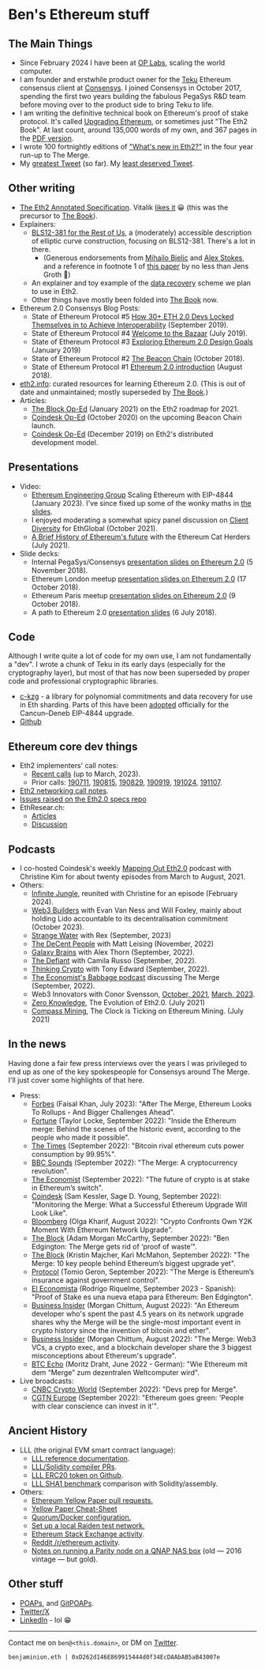 # Ben's Ethereum stuff

## The Main Things

  - Since February 2024 I have been at [OP Labs](https://www.oplabs.co/), scaling the world computer.
  - I am founder and erstwhile product owner for the [Teku](https://github.com/Consensys/teku) Ethereum consensus client at [Consensys](https://consensys.net/). I joined Consensys in October 2017, spending the first two years building the fabulous PegaSys R&D team before moving over to the product side to bring Teku to life.
  - I am writing the definitive technical book on Ethereum's proof of stake protocol. It's called [Upgrading Ethereum](https://eth2book.info/), or sometimes just "The Eth2 Book". At last count, around 135,000 words of my own, and 367 pages in the [PDF version](https://eth2book.info/latest/book.pdf).
  - I wrote 100 fortnightly editions of ["What's new in Eth2?"](https://eth2.news) in the four year run-up to The Merge.
  - My [greatest Tweet](https://twitter.com/benjaminion_xyz/status/1446516207159582743) (so far). My [least deserved Tweet](https://twitter.com/josephdelong/status/1708822183319855158).

## Other writing

  - [The Eth2 Annotated Specification](https://benjaminion.xyz/eth2-annotated-spec/phase0/beacon-chain/). Vitalik [likes it](https://twitter.com/VitalikButerin/status/1287734918823456781) 😀 (this was the precursor to [The Book](https://eth2book.info/latest/)).
  - Explainers:
    - [BLS12-381 for the Rest of Us](https://hackmd.io/@benjaminion/bls12-381), a (moderately) accessible description of elliptic curve construction, focusing on BLS12-381. There's a lot in there.
      - (Generous endorsements from [Mihailo Bjelic](https://twitter.com/MihailoBjelic/status/1215269758112817153) and [Alex Stokes](https://x.com/ralexstokes/status/1767679340307702110), and a reference in footnote 1 of [this paper](https://eprint.iacr.org/2021/339.pdf) by no less than Jens Groth 🎉)
    - An explainer and toy example of the [data recovery](https://hackmd.io/@benjaminion/data_recovery) scheme we plan to use in Eth2.
    - Other things have mostly been folded into [The Book](https://eth2book.info/latest/) now.
  - Ethereum 2.0 Consensys Blog Posts:
    - State of Ethereum Protocol #5 [How 30+ ETH 2.0 Devs Locked Themselves in to Achieve Interoperability](https://medium.com/consensys-media/how-30-eth-2-0-devs-locked-themselves-in-to-achieve-interoperability-175e4a807d92) (September 2019).
    - State of Ethereum Protocol #4 [Welcome to the Bazaar](https://medium.com/consensys-media/ethereum-2-0s-latest-strides-forward-13f63652e57d) (July 2019).
    - State of Ethereum Protocol #3 [Exploring Ethereum 2.0 Design Goals](https://medium.com/consensys-media/exploring-the-ethereum-2-0-design-goals-fd2d901b4c01) (January 2019)
    - State of Ethereum Protocol #2 [The Beacon Chain](https://medium.com/consensys-media/state-of-ethereum-protocol-2-the-beacon-chain-c6b6a9a69129) (October 2018).
    - State of Ethereum Protocol #1 [Ethereum 2.0 introduction](https://medium.com/consensys-media/state-of-ethereum-protocol-1-d3211dd0f6) (August 2018).
  - [eth2.info](https://eth2.info): curated resources for learning Ethereum 2.0. (This is out of date and unmaintained; mostly superseded by [The Book](https://eth2book.info/latest/).)
  - Articles:
    - [The Block Op-Ed](https://www.theblockcrypto.com/post/90818/ethereum-2-eth2-whats-next-2021) (January 2021) on the Eth2 roadmap for 2021.
    - [Coindesk Op-Ed](https://www.coindesk.com/time-to-launch-ethereum-2-beacon-chain) (October 2020) on the upcoming Beacon Chain launch.
    - [Coindesk Op-Ed](https://www.coindesk.com/ethereums-bazaar-development-model-will-pay-off-in-2020) (December 2019) on Eth2's distributed development model.

## Presentations

  - Video:
    - [Ethereum Engineering Group](https://www.youtube.com/watch?v=JQDUvqv60qw) Scaling Ethereum with EIP-4844 (January 2023). I've since fixed up some of the wonky maths in [the slides](https://docs.google.com/presentation/d/1p5Q32odNNhK1d8fAXc7O4u7CWiUtYSBuGn9IiemcRa8/edit).
    - I enjoyed moderating a somewhat spicy panel discussion on [Client Diversity](https://www.youtube.com/watch?v=ZEvn4liYlJA) for EthGlobal (October 2021).
    - [A Brief History of Ethereum's future](https://www.youtube.com/watch?v=FlFKZR_ofSo) with the Ethereum Cat Herders (July 2021).
  - Slide decks:
    - Internal PegaSys/Consensys [presentation slides on Ethereum 2.0](https://docs.google.com/presentation/d/171H_3xfxAzRUKAn-XPWdgzHjvD-nIVlSHzvg1ix5P0s/edit?usp=sharing) (5 November 2018).
    - Ethereum London meetup [presentation slides on Ethereum 2.0](https://docs.google.com/presentation/d/1LTOqrIIdu8DtlvXFXsFeIbNqCL6k45xXPhrlAFlj7Pg/edit?usp=sharing) (17 October 2018).
    - Ethereum Paris meetup [presentation slides on Ethereum 2.0](https://docs.google.com/presentation/d/1iJtuO8tBxVn_oKJAh_6TUtS6SzEWVdbr-7D-guEKGtQ/edit?usp=sharing) (9 October 2018).
    - A path to Ethereum 2.0 [presentation slides](https://docs.google.com/presentation/d/1VY997VIsbLdjePiLh4fAF0t-JKlcMJk4A1oJJ_oNqns/edit#slide=id.p) (6 July 2018).

## Code

Although I write quite a lot of code for my own use, I am not fundamentally a "dev". I wrote a chunk of Teku in its early days (especially for the cryptography layer), but most of that has now been superseded by proper code and professional cryptographic libraries.

  - [c-kzg](https://github.com/benjaminion/c-kzg) - a library for polynomial commitments and data recovery for use in Eth sharding. Parts of this have been [adopted](https://github.com/ethereum/c-kzg-4844) officially for the Cancun&ndash;Deneb EIP-4844 upgrade.
  - [Github](https://github.com/benjaminion/)

## Ethereum core dev things

  - Eth2 implementers' call notes:
    - [Recent calls](https://hackmd.io/@benjaminion?tags=%5B%22eth2devs%22%5D) (up to March, 2023).
    - Prior calls: [190711](https://docs.google.com/document/d/1FPCJ1TtcRSi4qYGpvinfbTIR_j5h5PCz3U3I1d4KxWg/edit), [190815](https://docs.google.com/document/d/197ZK_cyxcwAF3V5yQ7DIPKFJ0zz2VMt7gGiSWbutygg/edit), [190829](https://docs.google.com/document/d/1jA4H6uQvPsWYrOUGFJeQWqXzP6YUq6BFKfPYAI7_y3g/edit), [190919](https://docs.google.com/document/d/1tTeEwHoOL3twseTsoZwBvjMlqjgZngF8a6-5Krs49so/edit), [191024](https://docs.google.com/document/d/1UN16SgDzG9mMVCKTrpw9QKANM-TBc_Jz6rhkGke7hAM/edit), [191107](https://docs.google.com/document/d/1ixUUwstiO16obctBJ16ApS2IfNrza1UrZqN2mch-QPg/edit).
  - [Eth2 networking call notes](https://hackmd.io/@benjaminion?tags=%5B%22eth2network%22%5D).
  - [Issues raised on the Eth2.0 specs repo](https://github.com/ethereum/eth2.0-specs/issues?q=is%3Aissue+author%3Abenjaminion)
  - EthResear.ch:
    - [Articles](https://ethresear.ch/u/benjaminion/activity/topics)
    - [Discussion](https://ethresear.ch/u/benjaminion/activity/replies)

## Podcasts

  - I co-hosted Coindesk's weekly [Mapping Out Eth2.0](https://www.coindesk.com/tag/mapping-out-eth-2-0/1/) podcast with Christine Kim for about twenty episodes from March to August, 2021.
  - Others:
    - [Infinite Jungle](https://www.galaxy.com/insights/podcasts/infinite-jungle/debating-ethereum-s-identity-crisis-with-ben-edgington/), reunited with Christine for an episode (February 2024).
    - [Web3 Builders](https://www.youtube.com/watch?v=WcGpHXTepcA) with Evan Van Ness and Will Foxley, mainly about holding Lido accountable to its decentralisation commitment (October 2023).
    - [Strange Water](https://strangewater.xyz/episode/ba79c90f-b9b0-473b-9ff3-3bcb1ea05250) with Rex (September, 2023)
    - [The DeCent People](https://www.decential.io/podcasts/the-decent-people-podcast-with-ben-edgington-consensys-teku-product-lead) with Matt Leising (November, 2022)
    - [Galaxy Brains](https://www.galaxy.com/research/podcasts/galaxy-brains/ben-edgington-on-ethereum-and-proof-of-stake/) with Alex Thorn (September, 2022).
    - [The Defiant](https://thedefiant.io/%f0%9f%8e%99%ef%b8%8fconsensys-ben-edgington-on-the-future-of-ethereum-after-the-merge) with Camila Russo (September, 2022).
    - [Thinking Crypto](https://www.thinkingcrypto.com/ben-edgington-interview-ethereums-merge-to-proof-of-stake-consensys-quorum/) with Tony Edward (September, 2022).
    - [The Economist's Babbage podcast](https://www.economist.com/podcasts/2022/09/13/how-ethereums-merge-could-transform-crypto) discussing The Merge (September, 2022).
    - Web3 Innovators with Conor Svensson, [October, 2021](https://podcast.web3labs.com/1814826/9367468-blockchain-innovators-conor-svensson-and-ben-edgington), [March, 2023](https://podcast.web3labs.com/1814826/12346195-where-is-ethereum-headed).
    - [Zero Knowledge](https://www.zeroknowledge.fm/187), The Evolution of Eth2.0. (July 2021)
    - [Compass Mining](https://podcasts.google.com/feed/aHR0cHM6Ly9oNHNocjgubGlic3luLmNvbS9yc3M/episode/ZWUzYTUwY2MtNWFlYi00NTdhLTkxMDktNDU3ZTMxNjJlODdi?sa=X&ved=0CAUQkfYCahcKEwigg4-ppo3yAhUAAAAAHQAAAAAQAQ), The Clock is Ticking on Ethereum Mining. (July 2021)

## In the news

Having done a fair few press interviews over the years I was privileged to end up as one of the key spokespeople for Consensys around The Merge. I'll just cover some highlights of that here.

  - Press:
    - [Forbes](https://www.forbes.com/sites/digital-assets/2023/07/10/after-the-merge-ethereum-looks-to-rollupsand-bigger-challenges-ahead/) (Faisal Khan, July 2023): "After The Merge, Ethereum Looks To Rollups - And Bigger Challenges Ahead".
    - [Fortune](https://fortune.com/crypto/2022/09/21/inside-look-behind-the-scenes-ethereum-merge/) (Taylor Locke, September 2022): "Inside the Ethereum merge: Behind the scenes of the historic event, according to the people who made it possible".
    - [The Times](https://www.thetimes.co.uk/article/crypto-cuts-its-carbon-footprint-as-bitcoin-rival-ethereum-slashes-power-consumption-by-99-95-ql5h2g2b6) (September 2022): "Bitcoin rival ethereum cuts power consumption by 99.95%".
    - [BBC Sounds](https://www.bbc.co.uk/sounds/play/w3ct375m) (September 2022): "The Merge: A cryptocurrency revolution".
    - [The Economist](https://www.economist.com/finance-and-economics/2022/09/08/the-future-of-crypto-is-at-stake-in-ethereums-switch) (September 2022): "The future of crypto is at stake in Ethereum’s switch".
    - [Coindesk](https://www.coindesk.com/tech/2022/09/14/monitoring-the-merge-what-a-successful-ethereum-upgrade-will-look-like/) (Sam Kessler, Sage D. Young, September 2022): "Monitoring the Merge: What a Successful Ethereum Upgrade Will Look Like".
    - [Bloomberg](https://www.bloomberg.com/news/articles/2022-08-24/crypto-confronts-own-y2k-moment-with-ethereum-network-upgrade) (Olga Kharif, August 2022): "Crypto Confronts Own Y2K Moment With Ethereum Network Upgrade".
    - [The Block](https://www.theblock.co/post/168267/ben-edgington-the-merge-gets-rid-of-proof-of-waste) (Adam Morgan McCarthy, September 2022): "Ben Edgington: The Merge gets rid of ‘proof of waste’".
    - [The Block](https://www.theblock.co/post/166999/the-merge-10-key-people-behind-ethereums-biggest-upgrade-yet) (Kristin Majcher, Kari McMahon, September 2022): "The Merge: 10 key people behind Ethereum’s biggest upgrade yet".
    - [Protocol](https://www.protocol.com/fintech/the-merge-security-deflation) (Tomio Geron, September 2022): "The Merge is Ethereum’s insurance against government control".
    - [El Economista](https://www.eleconomista.com.mx/empresas/Proof-of-Stake-es-una-nueva-etapa-para-Ethereum-Ben-Edgington-20220901-0042.html) (Rodrigo Riquelme, September 2023 - Spanish): "Proof of Stake es una nueva etapa para Ethereum: Ben Edgington".
    - [Business Insider](https://www.businessinsider.com/crypto-ethereum-dev-merge-one-most-historic-events-blockchain-upgrade-2022-8) (Morgan Chittum, August 2022): "An Ethereum developer who's spent the past 4.5 years on its network upgrade shares why the Merge will be the single-most important event in crypto history since the invention of bitcoin and ether".
    - [Business Insider](https://markets.businessinsider.com/news/stocks/ethereums-merge-crypto-upgrade-vets-share-misconceptions-blockchain-developer-2022-8) (Morgan Chittum, August 2022): "The Merge: Web3 VCs, a crypto exec, and a blockchain developer share the 3 biggest misconceptions about Ethereum's upgrade".
    - [BTC Echo](https://www.btc-echo.de/news/wie-ethereum-mit-dem-merge-zum-dezentralen-weltcomputer-wird-144494/) (Moritz Draht, June 2022 - German): "Wie Ethereum mit dem “Merge” zum dezentralen Weltcomputer wird".
  - Live broadcasts:
    - [CNBC Crypto World](https://www.cnbc.com/video/2022/09/13/rising-inflation-bitgo-sues-galaxy-devs-merge-crypto-world.html) (September 2022): "Devs prep for Merge".
    - [CGTN Europe](https://www.youtube.com/watch?v=y4qiVKpul-A) (September 2022): "Ethereum goes green: 'People with clear conscience can invest in it'".

## Ancient History

  - LLL (the original EVM smart contract language):
    - [LLL reference documentation](http://lll-docs.readthedocs.io/en/latest/index.html).
    - [LLL/Solidity compiler PRs](https://github.com/ethereum/solidity/pulls?utf8=%E2%9C%93&q=is%3Apr%20author%3Abenjaminion%20).
    - [LLL ERC20 token on Github](https://github.com/benjaminion/LLL_erc20).
    - [LLL SHA1 benchmark](https://github.com/benjaminion/LLL_sha1) comparison with Solidity/assembly.
  - Others:
    - [Ethereum Yellow Paper pull requests.](https://github.com/ethereum/yellowpaper/pulls?utf8=%E2%9C%93&q=is%3Apr+author%3Abenjaminion)
    - [Yellow Paper Cheat-Sheet](https://github.com/benjaminion/YellowPaper_CheatSheet)
    - [Quorum/Docker configuration.](https://github.com/Consensys/quorum-docker-Nnodes)
    - [Set up a local Raiden test network.](https://github.com/Consensys/Local-Raiden)
    - [Ethereum Stack Exchange activity](https://ethereum.stackexchange.com/users/14476/benjaminion).
    - [Reddit /r/ethereum activity](https://www.reddit.com/user/benjaminion/).
    - [Notes on running a Parity node on a QNAP NAS box](https://github.com/benjaminion/eth-parity-qnap/wiki) (old &mdash; 2016 vintage &mdash; but gold).

## Other stuff

  - [POAPs](https://app.poap.xyz/scan/benjaminion.eth), and [GitPOAPs](https://www.gitpoap.io/p/0xd262d146e869915444d0f34ecdaabab5ab43007e).
  - [Twitter/X](https://twitter.com/benjaminion_xyz)
  - [LinkedIn](https://www.linkedin.com/in/benedgington) - lol 😁

---

Contact me on `ben@<this.domain>`, or DM on [Twitter](https://twitter.com/benjaminion_xyz).

`benjaminion.eth | 0xD262d146E869915444d0f34EcDAAbAB5aB43007e`
